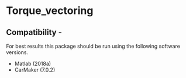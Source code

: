 # Torque_vectoring
## Compatibility -
For best results this package should be run using the following software versions.

- Matlab (2018a) 
- CarMaker (7.0.2)



